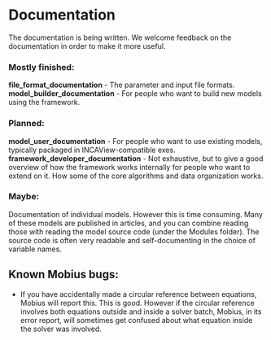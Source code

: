 # Documentation

The documentation is being written. 
We welcome feedback on the documentation in order to make it more useful.

### Mostly finished:
**file_format_documentation** - The parameter and input file formats.
**model_builder_documentation** - For people who want to build new models using the framework.

### Planned:
**model_user_documentation** - For people who want to use existing models, typically packaged in INCAView-compatible exes.
**framework_developer_documentation** - Not exhaustive, but to give a good overview of how the framework works internally for people who want to extend on it. How some of the core algorithms and data organization works.

### Maybe:
Documentation of individual models. However this is time consuming. Many of these models are published in articles, and you can combine reading those with reading the model source code (under the Modules folder). The source code is often very readable and self-documenting in the choice of variable names.

## Known Mobius bugs:

-  If you have accidentally made a circular reference between equations, Mobius will report this. This is good. However if the circular reference involves both equations outside and inside a solver batch, Mobius, in its error report, will sometimes get confused about what equation inside the solver was involved.
